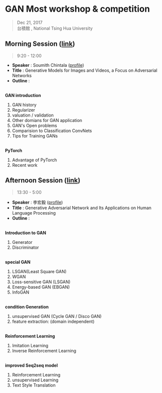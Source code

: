 # GAN Most workshop & competition
> Dec 21, 2017 \
> 台積館 , National Tsing Hua University


## Morning Session ([link](./GANworkshop%20(Dec%2021%2C%202017)/GANworkshop_1.md))
> 9:20 - 12:00
- **Speaker** : Soumith Chintala ([profile](http://speech.ee.ntu.edu.tw/~tlkagk/))
- **Title** : Generative Models for Images and Videos, a Focus on Adversarial Networks
- **Outline** :

\
**GAN introduction**
1. GAN history
2. Regularizer
3. valuation / validation
4. Other domians for GAN application
5. GAN's Open problems
6. Comparision to Classification ConvNets
7. Tips for Training GANs 

\
**PyTorch**
1. Advantage of PyTorch
2. Recent work

## Afternoon Session ([link](./GANworkshop%20(Dec%2021%2C%202017)/GANworkshop_2.md))
> 13:30 - 5:00
- **Speaker** : 李宏毅 ([profile](https://www.linkedin.com/in/soumith/))
- **Title** : Generative Adversarial Network and Its Applications on Human Language Processing
- **Outline** :

\
**Introduction to GAN**
1. Generator
2. Discriminator

\
**special GAN**
1. LSGAN(Least Square GAN)
2. WGAN
3. Loss-sensitive GAN (LSGAN)
4. Energy-based GAN (EBGAN)
5. InfoGAN 

\
**condition Generation**
1. unsupervised GAN (Cycle GAN / Disco GAN)
2. feature extraction: (domain independent)

\
**Reinforcement Learning**
1. Imitation Learning
2. Inverse Reinforcement Learning

\
**improved Seq2seq model**
1. Reinforcement Learning
2. unsupervised Learning
3. Text Style Translation
